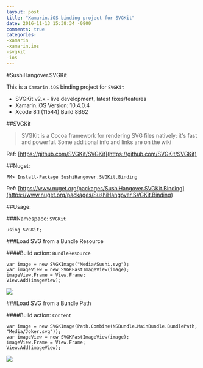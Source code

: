 ```yaml
---
layout: post
title: "Xamarin.iOS binding project for SVGKit"
date: 2016-11-13 15:38:34 -0800
comments: true
categories: 
-xamarin
-xamarin.ios
-svgkit
-ios
---
```


#SushiHangover.SVGKit

This is a `Xamarin.iOS` binding project for `SVGKit`

* SVGKit v2.x - live development, latest fixes/features
* Xamarin.iOS Version: 10.4.0.4
* Xcode 8.1 (11544) Build 8B62

##SVGKit

>SVGKit is a Cocoa framework for rendering SVG files natively: it's fast and powerful. Some additional info and links are on the wiki

Ref: [https://github.com/SVGKit/SVGKit](https://github.com/SVGKit/SVGKit)

##Nuget:

`PM> Install-Package SushiHangover.SVGKit.Binding`

Ref: [https://www.nuget.org/packages/SushiHangover.SVGKit.Binding](https://www.nuget.org/packages/SushiHangover.SVGKit.Binding)

##Usage:

###Namespace: `SVGKit` 

	using SVGKit;

###Load SVG from a Bundle Resource

####Build action: `BundleResource`
	
	var image = new SVGKImage("Media/Sushi.svg");
	var imageView = new SVGKFastImageView(image);
	imageView.Frame = View.Frame;
	View.Add(imageView);

![](https://github.com/sushihangover/SVGKit.Binding/raw/master/Media/SimulatorScreen.png)

###Load SVG from a Bundle Path

####Build action: `Content`
	
	var image = new SVGKImage(Path.Combine(NSBundle.MainBundle.BundlePath, "Media/Joker.svg"));
	var imageView = new SVGKFastImageView(image);
	imageView.Frame = View.Frame;
	View.Add(imageView);

![](https://github.com/sushihangover/SVGKit.Binding/raw/master/Media/SimulatorScreen2.png)


